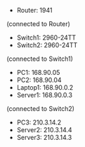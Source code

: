 - Router: 1941

(connected to Router)
- Switch1: 2960-24TT
- Switch2: 2960-24TT


(connected to Switch1)
- PC1: 168.90.05
- PC2: 168.90.04
- Laptop1: 168.90.0.2
- Server1: 168.90.0.3


(connected to Switch2)
- PC3: 210.3.14.2
- Server2: 210.3.14.4
- Server3: 210.3.14.3

